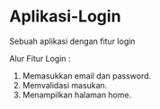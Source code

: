 # Aplikasi-Login
Sebuah aplikasi dengan fitur login

Alur Fitur Login :
1. Memasukkan email dan password.
2. Memvalidasi masukan.
3. Menampilkan halaman home.
